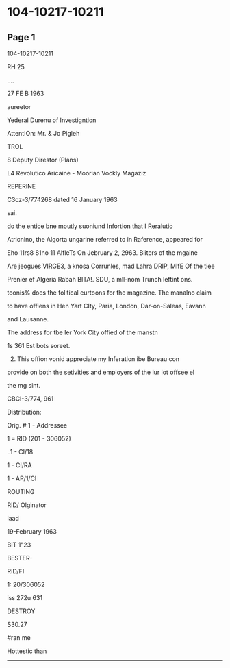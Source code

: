 # 104-10217-10211

## Page 1

104-10217-10211

RH 25

....

27 FE B 1963

aureetor

Yederal Durenu of Investigntion

AttentIOn: Mr. & Jo Pigleh

TROL

8 Deputy Direstor (Plans)

L4 Revolutico Aricaine - Moorian Vockly Magaziz

REPERINE

C3cz-3/774268 dated 16 January 1963

sai.

do the entice bne moutly suoniund Infortion that I Reralutio

Atricnino, the Algorta ungarine referred to in Raference, appeared for

Eho 11rs8 81no 11 AlfleTs On Jebruary 2, 2963. Bliters of the mgaine

Are jeogues VIRGE3, a knosa Corrunles, mad Lahra DRIP, MIfE Of the tiee

Prenier ef Algeria Rabah BITA!. SDU, a mll-nom Trunch leftint ons.

toonis% does the folitical eurtoons for the magazine. The manalno claim

to have offiens in Hen Yart CIty, Paria, London, Dar-on-Saleas, Eavann

and Lausanne.

The address for tbe ler York City offied of the manstn

1s 361 Est bots soreet.

2. This offion vonid appreciate my Inferation ibe Bureau con

provide on both the setivities and employers of the lur lot offsee el

the mg sint.

CBCI-3/774, 961

Distribution:

Orig. # 1 - Addressee

1 = RID (201 - 306052)

..1 - CI/18

1 - CI/RA

1 - AP/1/CI

ROUTING

RID/ Olginator

laad

19-February 1963

BIT 1"23

BESTER-

RID/FI

1: 20/306052

iss 272u 631

DESTROY

S30.27

#ran me

Hottestic than

---

